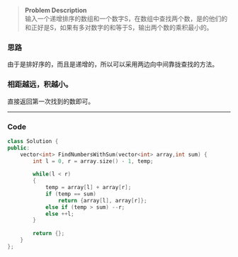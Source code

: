 > **Problem Description**  
输入一个递增排序的数组和一个数字S，在数组中查找两个数，是的他们的和正好是S，如果有多对数字的和等于S，输出两个数的乘积最小的。  

### 思路
由于是排好序的，而且是递增的，所以可以采用两边向中间靠拢查找的方法。
### 相距越远，积越小。
直接返回第一次找到的数即可。

****
### Code
```cpp
class Solution {
public:
    vector<int> FindNumbersWithSum(vector<int> array,int sum) {
		int l = 0, r = array.size() - 1, temp;
        
        while(l < r)
        {
            temp = array[l] + array[r];
            if (temp == sum)
            	return {array[l], array[r]};
            else if (temp > sum) --r;
            else ++l;
        }
        
        return {}; 
    }
};
```
